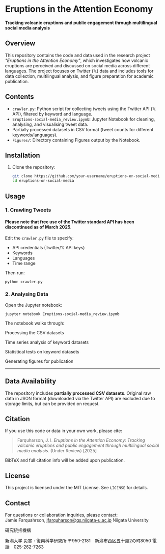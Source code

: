 # Eruptions in the Attention Economy  
**Tracking volcanic eruptions and public engagement through multilingual social media analysis**

## Overview  
This repository contains the code and data used in the research project *"Eruptions in the Attention Economy"*, which investigates how volcanic eruptions are perceived and discussed on social media across different languages. The project focuses on Twitter (𝕏) data and includes tools for data collection, multilingual analysis, and figure preparation for academic publication.

## Contents  
- `crawler.py`: Python script for collecting tweets using the Twitter API (𝕏 API), filtered by keyword and language.  
- `Eruptions-social-media_review.ipynb`: Jupyter Notebook for cleaning, analysing, and visualising tweet data.  
- Partially processed datasets in CSV format (tweet counts for different keywords/languages).
- `Figures/`: Directory containing Figures output by the Notebook.

## Installation  
1. Clone the repository:  
   ```bash
   git clone https://github.com/your-username/eruptions-on-social-media.git
   cd eruptions-on-social-media
<!-- pip install -r requirements.txt -->

## Usage  

### 1. Crawling Tweets  
#### Please note that free use of the Twitter standard API has been discontinued as of March 2025.
Edit the `crawler.py` file to specify:
- API credentials (Twitter/𝕏 API keys)  
- Keywords  
- Languages  
- Time range  

Then run:  
```tcsh
python crawler.py
```

### 2. Analysing Data
Open the Jupyter notebook:

```
jupyter notebook Eruptions-social-media_review.ipynb
```

The notebook walks through:

Processing the CSV datasets

Time series analysis of keyword datasets

Statistical tests on keyword datasets

Generating figures for publication



---

## Data Availability  
The repository includes **partially processed CSV datasets**. Original raw data in JSON format (downloaded via the Twitter API) are excluded due to storage limits, but can be provided on request.


## Citation  
If you use this code or data in your own work, please cite:  
>Farquharson, J. I. *Eruptions in the Attention Economy: Tracking volcanic eruptions and public engagement through multilingual social media analysis*. (Under Review) [2025]

BibTeX and full citation info will be added upon publication.

## License  
This project is licensed under the MIT License. See `LICENSE` for details.

## Contact  
For questions or collaboration inquiries, please contact:  
Jamie Farquahrson, jfarquharson@gs.niigata-u.ac.jp
Niigata University

研究統括機構

新潟大学 災害・復興科学研究所
〒950-2181　新潟市西区五十嵐2の町8050
電話　025-262-7263
